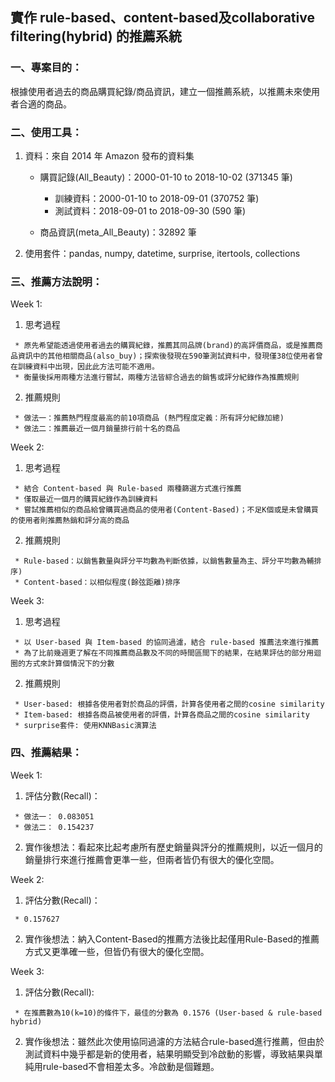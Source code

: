 ## 實作 rule-based、content-based及collaborative filtering(hybrid) 的推薦系統

### 一、專案目的：
根據使用者過去的商品購買紀錄/商品資訊，建立一個推薦系統，以推薦未來使用者合適的商品。


### 二、使用工具：
1. 資料：來自 2014 年 Amazon 發布的資料集

    * 購買記錄(All_Beauty)：2000-01-10 to 2018-10-02 (371345 筆)
      * 訓練資料：2000-01-10 to 2018-09-01 (370752 筆)
      * 測試資料：2018-09-01 to 2018-09-30 (590 筆)
 
    * 商品資訊(meta_All_Beauty)：32892 筆

2. 使用套件：pandas, numpy, datetime, surprise, itertools, collections


### 三、推薦方法說明：

Week 1:
   1. 思考過程

     * 原先希望能透過使用者過去的購買紀錄，推薦其同品牌(brand)的高評價商品，或是推薦商品資訊中的其他相關商品(also_buy)；探索後發現在590筆測試資料中，發現僅38位使用者曾在訓練資料中出現，因此此方法可能不適用。
     * 衡量後採用兩種方法進行嘗試，兩種方法皆綜合過去的銷售或評分紀錄作為推薦規則

   2. 推薦規則

     * 做法一：推薦熱門程度最高的前10項商品 (熱門程度定義：所有評分紀錄加總) 
     * 做法二：推薦最近一個月銷量排行前十名的商品


Week 2:
   1. 思考過程

     * 結合 Content-based 與 Rule-based 兩種篩選方式進行推薦
     * 僅取最近一個月的購買紀錄作為訓練資料
     * 嘗試推薦相似的商品給曾購買過商品的使用者(Content-Based)；不足K個或是未曾購買的使用者則推薦熱銷和評分高的商品

   2. 推薦規則

     * Rule-based：以銷售數量與評分平均數為判斷依據，以銷售數量為主、評分平均數為輔排序) 
     * Content-based：以相似程度(餘弦距離)排序


Week 3:
   1. 思考過程

     * 以 User-based 與 Item-based 的協同過濾，結合 rule-based 推薦法來進行推薦
     * 為了比前幾週更了解在不同推薦商品數及不同的時間區間下的結果，在結果評估的部分用迴圈的方式來計算個情況下的分數
   
   2. 推薦規則

     * User-based: 根據各使用者對於商品的評價，計算各使用者之間的cosine similarity
     * Item-based: 根據各商品被使用者的評價，計算各商品之間的cosine similarity
     * surprise套件: 使用KNNBasic演算法

### 四、推薦結果：

Week 1:
   1. 評估分數(Recall)：

     * 做法一： 0.083051
     * 做法二： 0.154237

   2. 實作後想法：看起來比起考慮所有歷史銷量與評分的推薦規則，以近一個月的銷量排行來進行推薦會更準一些，但兩者皆仍有很大的優化空間。


Week 2:
   1. 評估分數(Recall)：
 
     * 0.157627

   2. 實作後想法：納入Content-Based的推薦方法後比起僅用Rule-Based的推薦方式又更準確一些，但皆仍有很大的優化空間。


Week 3:
   1. 評估分數(Recall):

     * 在推薦數為10(k=10)的條件下，最佳的分數為 0.1576 (User-based & rule-based hybrid)

   2. 實作後想法：雖然此次使用協同過濾的方法結合rule-based進行推薦，但由於測試資料中幾乎都是新的使用者，結果明顯受到冷啟動的影響，導致結果與單純用rule-based不會相差太多。冷啟動是個難題。

